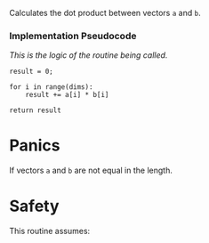 Calculates the dot product between vectors `a` and `b`.

### Implementation Pseudocode

_This is the logic of the routine being called._

```ignore
result = 0;

for i in range(dims):
    result += a[i] * b[i]

return result
```

# Panics

If vectors `a` and `b` are not equal in the length.

# Safety

This routine assumes: